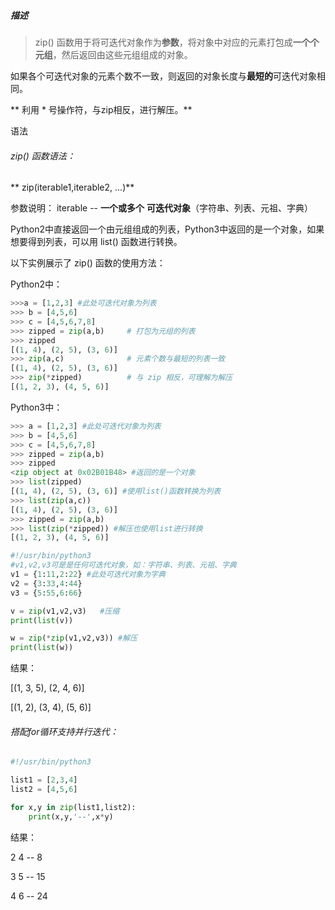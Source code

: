 
##### 描述
> zip() 函数用于将可迭代对象作为**参数**，将对象中对应的元素打包成**一个个元组**，然后返回由这些元组组成的对象。

如果各个可迭代对象的元素个数不一致，则返回的对象长度与**最短的**可迭代对象相同。

** 利用 * 号操作符，与zip相反，进行解压。**


语法
###### zip() 函数语法：

** zip(iterable1,iterable2, ...)**

参数说明：
iterable -- **一个或多个**   **可迭代对象**（字符串、列表、元祖、字典）

Python2中直接返回一个由元组组成的列表，Python3中返回的是一个对象，如果想要得到列表，可以用 list() 函数进行转换。


以下实例展示了 zip() 函数的使用方法：

Python2中：
``` python
>>>a = [1,2,3] #此处可迭代对象为列表
>>> b = [4,5,6]
>>> c = [4,5,6,7,8]
>>> zipped = zip(a,b)     # 打包为元组的列表
>>> zipped
[(1, 4), (2, 5), (3, 6)]
>>> zip(a,c)              # 元素个数与最短的列表一致
[(1, 4), (2, 5), (3, 6)]
>>> zip(*zipped)          # 与 zip 相反，可理解为解压
[(1, 2, 3), (4, 5, 6)]
```

Python3中：
``` python
>>> a = [1,2,3] #此处可迭代对象为列表
>>> b = [4,5,6]
>>> c = [4,5,6,7,8]
>>> zipped = zip(a,b)
>>> zipped
<zip object at 0x02B01B48> #返回的是一个对象
>>> list(zipped)
[(1, 4), (2, 5), (3, 6)] #使用list()函数转换为列表
>>> list(zip(a,c))
[(1, 4), (2, 5), (3, 6)]
>>> zipped = zip(a,b)
>>> list(zip(*zipped)) #解压也使用list进行转换
[(1, 2, 3), (4, 5, 6)]

```

``` python
#!/usr/bin/python3
#v1,v2,v3可是是任何可迭代对象，如：字符串、列表、元祖、字典
v1 = {1:11,2:22} #此处可迭代对象为字典
v2 = {3:33,4:44}
v3 = {5:55,6:66}

v = zip(v1,v2,v3)   #压缩
print(list(v))

w = zip(*zip(v1,v2,v3)) #解压
print(list(w))
```
结果：

[(1, 3, 5), (2, 4, 6)]

[(1, 2), (3, 4), (5, 6)]



###### 搭配for循环支持并行迭代：
``` python
#!/usr/bin/python3

list1 = [2,3,4]
list2 = [4,5,6]

for x,y in zip(list1,list2):
    print(x,y,'--',x*y)
```
结果：

2 4 -- 8

3 5 -- 15

4 6 -- 24
